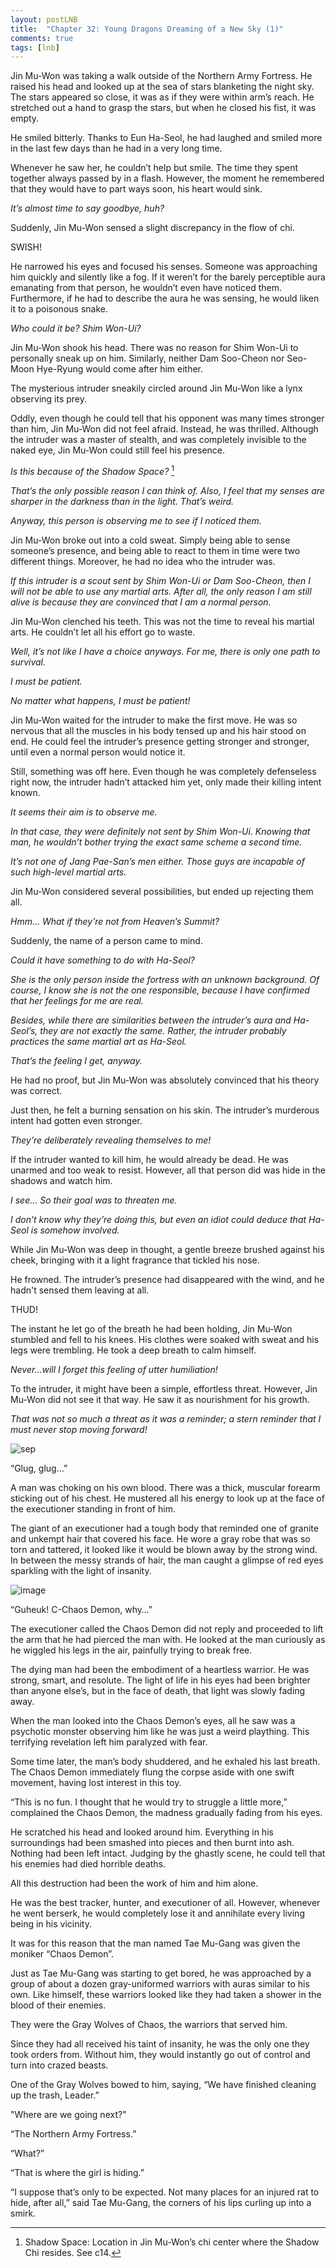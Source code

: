 ```yaml
---
layout: postLNB
title:  "Chapter 32: Young Dragons Dreaming of a New Sky (1)"
comments: true
tags: [lnb]
---
```


Jin Mu-Won was taking a walk outside of the Northern Army Fortress. He raised his head and looked up at the sea of stars blanketing the night sky. The stars appeared so close, it was as if they were within arm’s reach. He stretched out a hand to grasp the stars, but when he closed his fist, it was empty.

He smiled bitterly. Thanks to Eun Ha-Seol, he had laughed and smiled more in the last few days than he had in a very long time.

Whenever he saw her, he couldn’t help but smile. The time they spent together always passed by in a flash. However, the moment he remembered that they would have to part ways soon, his heart would sink.

*It’s almost time to say goodbye, huh?*

Suddenly, Jin Mu-Won sensed a slight discrepancy in the flow of chi.

SWISH!

He narrowed his eyes and focused his senses. Someone was approaching him quickly and silently like a fog. If it weren’t for the barely perceptible aura emanating from that person, he wouldn’t even have noticed them. Furthermore, if he had to describe the aura he was sensing, he would liken it to a poisonous snake.

*Who could it be? Shim Won-Ui?*

Jin Mu-Won shook his head. There was no reason for Shim Won-Ui to personally sneak up on him. Similarly, neither Dam Soo-Cheon nor Seo-Moon Hye-Ryung would come after him either.

The mysterious intruder sneakily circled around Jin Mu-Won like a lynx observing its prey.

Oddly, even though he could tell that his opponent was many times stronger than him, Jin Mu-Won did not feel afraid. Instead, he was thrilled. Although the intruder was a master of stealth, and was completely invisible to the naked eye, Jin Mu-Won could still feel his presence.

*Is this because of the Shadow Space?* [^1]

*That’s the only possible reason I can think of. Also, I feel that my senses are sharper in the darkness than in the light. That’s weird.*

*Anyway, this person is observing me to see if I noticed them.*

Jin Mu-Won broke out into a cold sweat. Simply being able to sense someone’s presence, and being able to react to them in time were two different things. Moreover, he had no idea who the intruder was.

*If this intruder is a scout sent by Shim Won-Ui or Dam Soo-Cheon, then I will not be able to use any martial arts. After all, the only reason I am still alive is because they are convinced that I am a normal person.*

Jin Mu-Won clenched his teeth. This was not the time to reveal his martial arts. He couldn’t let all his effort go to waste.

*Well, it’s not like I have a choice anyways. For me, there is only one path to survival.*

*I must be patient.*

*No matter what happens, I must be patient!*

Jin Mu-Won waited for the intruder to make the first move. He was so nervous that all the muscles in his body tensed up and his hair stood on end. He could feel the intruder’s presence getting stronger and stronger, until even a normal person would notice it.

Still, something was off here. Even though he was completely defenseless right now, the intruder hadn’t attacked him yet, only made their killing intent known.

*It seems their aim is to observe me.*

*In that case, they were definitely not sent by Shim Won-Ui. Knowing that man, he wouldn’t bother trying the exact same scheme a second time.*

*It’s not one of Jang Pae-San’s men either. Those guys are incapable of such high-level martial arts.*

Jin Mu-Won considered several possibilities, but ended up rejecting them all.

*Hmm… What if they’re not from Heaven’s Summit?*

Suddenly, the name of a person came to mind.

*Could it have something to do with Ha-Seol?*

*She is the only person inside the fortress with an unknown background. Of course, I know she is not the one responsible, because I have confirmed that her feelings for me are real.*

*Besides, while there are similarities between the intruder’s aura and Ha-Seol’s, they are not exactly the same. Rather, the intruder probably practices the same martial art as Ha-Seol.*

*That’s the feeling I get, anyway.*

He had no proof, but Jin Mu-Won was absolutely convinced that his theory was correct.

Just then, he felt a burning sensation on his skin. The intruder’s murderous intent had gotten even stronger.

*They’re deliberately revealing themselves to me!*

If the intruder wanted to kill him, he would already be dead. He was unarmed and too weak to resist. However, all that person did was hide in the shadows and watch him.

*I see… So their goal was to threaten me.*

*I don’t know why they’re doing this, but even an idiot could deduce that Ha-Seol is somehow involved.*

While Jin Mu-Won was deep in thought, a gentle breeze brushed against his cheek, bringing with it a light fragrance that tickled his nose.

He frowned. The intruder’s presence had disappeared with the wind, and he hadn't sensed them leaving at all.

THUD!

The instant he let go of the breath he had been holding, Jin Mu-Won stumbled and fell to his knees. His clothes were soaked with sweat and his legs were trembling. He took a deep breath to calm himself.

*Never…will I forget this feeling of utter humiliation!*

To the intruder, it might have been a simple, effortless threat. However, Jin Mu-Won did not see it that way. He saw it as nourishment for his growth.

*That was not so much a threat as it was a reminder; a stern reminder that I must never stop moving forward!*

![sep](/Images/sep.png)

“Glug, glug…”

A man was choking on his own blood. There was a thick, muscular forearm sticking out of his chest. He mustered all his energy to look up at the face of the executioner standing in front of him.

The giant of an executioner had a tough body that reminded one of granite and unkempt hair that covered his face. He wore a gray robe that was so torn and tattered, it looked like it would be blown away by the strong wind. In between the messy strands of hair, the man caught a glimpse of red eyes sparkling with the light of insanity.

![image](/Images/032-insert.jpg)

“Guheuk! C-Chaos Demon, why…”

The executioner called the Chaos Demon did not reply and proceeded to lift the arm that he had pierced the man with. He looked at the man curiously as he wiggled his legs in the air, painfully trying to break free.

The dying man had been the embodiment of a heartless warrior. He was strong, smart, and resolute. The light of life in his eyes had been brighter than anyone else’s, but in the face of death, that light was slowly fading away.

When the man looked into the Chaos Demon’s eyes, all he saw was a psychotic monster observing him like he was just a weird plaything. This terrifying revelation left him paralyzed with fear.

Some time later, the man’s body shuddered, and he exhaled his last breath. The Chaos Demon immediately flung the corpse aside with one swift movement, having lost interest in this toy.

“This is no fun. I thought that he would try to struggle a little more,” complained the Chaos Demon, the madness gradually fading from his eyes.

He scratched his head and looked around him. Everything in his surroundings had been smashed into pieces and then burnt into ash. Nothing had been left intact. Judging by the ghastly scene, he could tell that his enemies had died horrible deaths.

All this destruction had been the work of him and him alone.

He was the best tracker, hunter, and executioner of all. However, whenever he went berserk, he would completely lose it and annihilate every living being in his vicinity.

It was for this reason that the man named Tae Mu-Gang was given the moniker “Chaos Demon”.

Just as Tae Mu-Gang was starting to get bored, he was approached by a group of about a dozen gray-uniformed warriors with auras similar to his own. Like himself, these warriors looked like they had taken a shower in the blood of their enemies.

They were the Gray Wolves of Chaos, the warriors that served him.

Since they had all received his taint of insanity, he was the only one they took orders from. Without him, they would instantly go out of control and turn into crazed beasts.

One of the Gray Wolves bowed to him, saying, “We have finished cleaning up the trash, Leader.”

"Where are we going next?"

“The Northern Army Fortress.”

“What?”

“That is where the girl is hiding.”

“I suppose that’s only to be expected. Not many places for an injured rat to hide, after all,” said Tae Mu-Gang, the corners of his lips curling up into a smirk.

[^1]: Shadow Space: Location in Jin Mu-Won’s chi center where the Shadow Chi resides. See c14.

